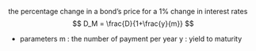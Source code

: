 the percentage change in a bond’s price for a 1% change in interest rates
$$
D_M = \frac{D}{1+\frac{y}{m}}
$$
- parameters
    m : the number of payment per year
    y : yield to maturity
